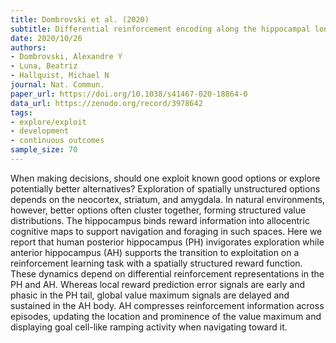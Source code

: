 ```yaml
---
title: Dombrovski et al. (2020)
subtitle: Differential reinforcement encoding along the hippocampal long axis helps resolve the explore–exploit dilemma
date: 2020/10/26
authors:
- Dombrovski, Alexandre Y
- Luna, Beatriz
- Hallquist, Michael N
journal: Nat. Commun.
paper_url: https://doi.org/10.1038/s41467-020-18864-0
data_url: https://zenodo.org/record/3978642
tags:
- explore/exploit
- development
- continuous outcomes
sample_size: 70
---
```


When making decisions, should one exploit known good options or explore potentially better alternatives? Exploration of spatially unstructured options depends on the neocortex, striatum, and amygdala. In natural environments, however, better options often cluster together, forming structured value distributions. The hippocampus binds reward information into allocentric cognitive maps to support navigation and foraging in such spaces. Here we report that human posterior hippocampus (PH) invigorates exploration while anterior hippocampus (AH) supports the transition to exploitation on a reinforcement learning task with a spatially structured reward function. These dynamics depend on differential reinforcement representations in the PH and AH. Whereas local reward prediction error signals are early and phasic in the PH tail, global value maximum signals are delayed and sustained in the AH body. AH compresses reinforcement information across episodes, updating the location and prominence of the value maximum and displaying goal cell-like ramping activity when navigating toward it.
